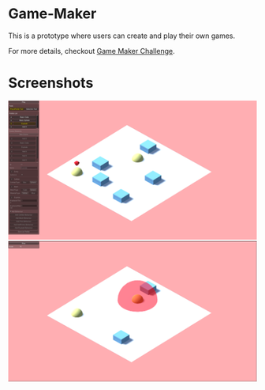 # Game-Maker

This is a prototype where users can create and play their own games.

For more details, checkout [Game Maker Challenge](https://github.com/lumpn/gamedev-workshop/tree/master/GameMaker).

# Screenshots
![Create Mode](./Documentation/Createmode.png?raw=true "Create Mode")
![Play Mode](./Documentation/Playmode.png?raw=true "Play Mode")
